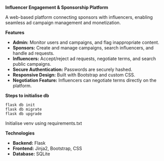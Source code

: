 **Influencer Engagement & Sponsorship Platform**

A web-based platform connecting sponsors with influencers, enabling seamless ad campaign management and monetization.

**Features**
- **Admin:** Monitor users and campaigns, and flag inappropriate content.
- **Sponsors:** Create and manage campaigns, search influencers, and handle ad requests.
- **Influencers:** Accept/reject ad requests, negotiate terms, and search public campaigns.
- **Secure Authentication:** Passwords are securely hashed.
- **Responsive Design:** Built with Bootstrap and custom CSS.
- **Negotiation Feature:** Influencers can negotiate terms directly on the platform.

**Steps to initialise db**
```
flask db init
flask db migrate
flask db upgrade
```

Initialise venv using requirements.txt

**Technologies**
- **Backend:** Flask
- **Frontend:** Jinja2, Bootstrap, CSS
- **Database:** SQLite
